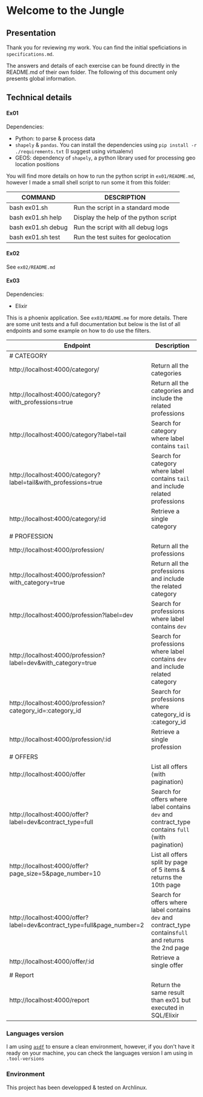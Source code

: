 # Welcome to the Jungle

## Presentation

Thank you for reviewing my work. You can find the initial speficiations in `specifications.md`.

The answers and details of each exercise can be found directly in the README.md of their own folder. The following of this document only presents global information.

## Technical details

#### Ex01

Dependencies:
 - Python: to parse & process data
 - `shapely` & `pandas`. You can install the dependencies using `pip install -r ./requirements.txt` (I suggest using virtualenv)
 - GEOS: dependency of `shapely`, a python library used for processing geo location positions

You will find more details on how to run the python script in `ex01/README.md`, however I made a small shell script to run some it from this folder:

| COMMAND            | DESCRIPTION                           |
| ------------------ | ------------------------------------- |
| bash ex01.sh       | Run the script in a standard mode     |
| bash ex01.sh help  | Display the help of the python script |
| bash ex01.sh debug | Run the script with all debug logs    |
| bash ex01.sh test  | Run the test suites for geolocation   |


#### Ex02

See `ex02/README.md`

#### Ex03

Dependencies:
 - Elixir

This is a phoenix application. See `ex03/README.me` for more details. There are some unit tests and a full documentation but below is the list of all endpoints and some example on how to do use the filters.

| Endpoint                                                               | Description                                                                                            |
| ---------------------------------------------------------------------- | ------------------------------------------------------------------------------------------------------ |
| # CATEGORY                                                             |                                                                                                        |
| http://localhost:4000/category/                                        | Return all the categories                                                                              |
| http://localhost:4000/category?with_professions=true                   | Return all the categories and include the related professions                                          |
| http://localhost:4000/category?label=tail                              | Search for category where label contains `tail`                                                        |
| http://localhost:4000/category?label=tail&with_professions=true        | Search for category where label contains `tail` and include related professions                        |
| http://localhost:4000/category/:id                                     | Retrieve a single category                                                                             |
| # PROFESSION                                                           |                                                                                                        |
| http://localhost:4000/profession/                                      | Return all the professions                                                                             |
| http://localhost:4000/profession?with_category=true                    | Return all the professions and include the related category                                            |
| http://localhost:4000/profession?label=dev                             | Search for professions where label contains `dev`                                                      |
| http://localhost:4000/profession?label=dev&with_category=true          | Search for professions where label contains `dev` and include related category                         |
| http://localhost:4000/profession?category_id=:category_id              | Search for professions where category_id is :category_id                                               |
| http://localhost:4000/profession/:id                                   | Retrieve a single profession                                                                           |
| # OFFERS                                                               |                                                                                                        |
| http://localhost:4000/offer                                            | List all offers (with pagination)                                                                      |
| http://localhost:4000/offer?label=dev&contract_type=full               | Search for offers where label contains `dev` and contract_type contains `full` (with pagination)       |
| http://localhost:4000/offer?page_size=5&page_number=10                 | List all offers split by page of 5 items & returns the 10th page                                       |
| http://localhost:4000/offer?label=dev&contract_type=full&page_number=2 | Search for offers where label contains `dev` and contract_type contains`full` and returns the 2nd page |
| http://localhost:4000/offer/:id                                        | Retrieve a single offer                                                                                |
| # Report                                                               |                                                                                                        |
| http://localhost:4000/report                                           | Return the same result than ex01 but executed in SQL/Elixir                                            |


### Languages version

I am using [`asdf`](https://github.com/asdf-vm/asdf) to ensure a clean environment, however, if you don't have it ready on your machine, you can check the languages version I am using in `.tool-versions`

### Environment

This project has been developped & tested on Archlinux.
